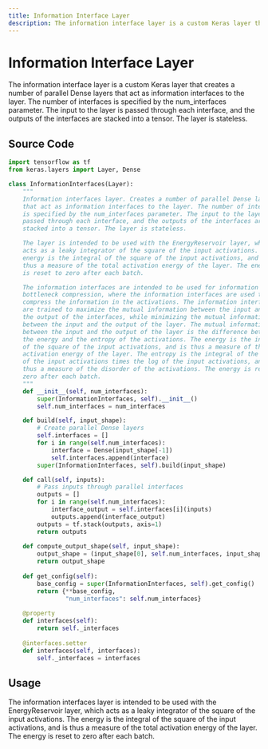 ```yaml
---
title: Information Interface Layer
description: The information interface layer is a custom Keras layer that creates a number of parallel Dense layers that act as information interfaces to the layer...
---
```

# Information Interface Layer

The information interface layer is a custom Keras layer that creates a number of parallel Dense layers that act as information interfaces to the layer. The number of interfaces is specified by the num_interfaces parameter. The input to the layer is passed through each interface, and the outputs of the interfaces are stacked into a tensor. The layer is stateless.

## Source Code

```python
import tensorflow as tf
from keras.layers import Layer, Dense

class InformationInterfaces(Layer):
    """
    Information interfaces layer. Creates a number of parallel Dense layers
    that act as information interfaces to the layer. The number of interfaces
    is specified by the num_interfaces parameter. The input to the layer is
    passed through each interface, and the outputs of the interfaces are
    stacked into a tensor. The layer is stateless.

    The layer is intended to be used with the EnergyReservoir layer, which
    acts as a leaky integrator of the square of the input activations. The
    energy is the integral of the square of the input activations, and is
    thus a measure of the total activation energy of the layer. The energy
    is reset to zero after each batch.

    The information interfaces are intended to be used for information
    bottleneck compression, where the information interfaces are used to
    compress the information in the activations. The information interfaces
    are trained to maximize the mutual information between the input and
    the output of the interfaces, while minimizing the mutual information
    between the input and the output of the layer. The mutual information
    between the input and the output of the layer is the difference between
    the energy and the entropy of the activations. The energy is the integral
    of the square of the input activations, and is thus a measure of the total
    activation energy of the layer. The entropy is the integral of the negative
    of the input activations times the log of the input activations, and is
    thus a measure of the disorder of the activations. The energy is reset to
    zero after each batch.
    """
    def __init__(self, num_interfaces):
        super(InformationInterfaces, self).__init__()
        self.num_interfaces = num_interfaces

    def build(self, input_shape):
        # Create parallel Dense layers
        self.interfaces = []
        for i in range(self.num_interfaces):
            interface = Dense(input_shape[-1]) 
            self.interfaces.append(interface)
        super(InformationInterfaces, self).build(input_shape)

    def call(self, inputs):
        # Pass inputs through parallel interfaces
        outputs = []
        for i in range(self.num_interfaces):
            interface_output = self.interfaces[i](inputs)
            outputs.append(interface_output)
        outputs = tf.stack(outputs, axis=1)
        return outputs
    
    def compute_output_shape(self, input_shape):
        output_shape = (input_shape[0], self.num_interfaces, input_shape[-1])
        return output_shape
    
    def get_config(self):
        base_config = super(InformationInterfaces, self).get_config()
        return {**base_config, 
                "num_interfaces": self.num_interfaces}
    
    @property
    def interfaces(self):
        return self._interfaces
    
    @interfaces.setter
    def interfaces(self, interfaces):
        self._interfaces = interfaces
```

## Usage

The information interfaces layer is intended to be used with the EnergyReservoir layer, which acts as a leaky integrator of the square of the input activations. The energy is the integral of the square of the input activations, and is thus a measure of the total activation energy of the layer. The energy is reset to zero after each batch.